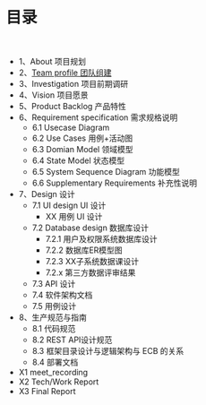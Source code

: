 # [](#TOC)目录

&nbsp;&nbsp; 

* 1、About 项目规划
* 2、[Team profile 团队组建](2018_9_23_team_profile.md)
* 3、Investigation 项目前期调研
* 4、Vision 项目愿景
* 5、Product Backlog 产品特性
* 6、Requirement specification 需求规格说明
    - 6.1 Usecase Diagram
    - 6.2 Use Cases 用例+活动图
    - 6.3 Domian Model 领域模型
    - 6.4 State Model 状态模型
    - 6.5 System Sequence Diagram 功能模型
    - 6.6 Supplementary Requirements 补充性说明
* 7、Design 设计
    - 7.1 UI design UI 设计
        - XX 用例 UI 设计
    - 7.2 Database design 数据库设计
        - 7.2.1 用户及权限系统数据库设计
        - 7.2.2 数据库ER模型图
        - 7.2.3 XX子系统数据课设计
        - 7.2.x 第三方数据评审结果
    - 7.3 API 设计
    - 7.4 软件架构文档
    - 7.5 用例设计
* 8、生产规范与指南
    - 8.1 代码规范
    - 8.2 REST API设计规范
    - 8.3 框架目录设计与逻辑架构与 ECB 的关系
    - 8.4 部署文档
* X1 meet_recording
* X2 Tech/Work Report
* X3 Final Report
